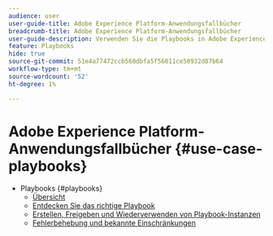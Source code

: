 ```yaml
---
audience: user
user-guide-title: Adobe Experience Platform-Anwendungsfallbücher
breadcrumb-title: Adobe Experience Platform-Anwendungsfallbücher
user-guide-description: Verwenden Sie die Playbooks in Adobe Experience Platform, um Assets zu generieren und mit verschiedenen Marketing-Anwendungsfällen zu beginnen.
feature: Playbooks
hide: true
source-git-commit: 51e4a77472ccb560dbfa5f56011ce50932d87b64
workflow-type: tm+mt
source-wordcount: '52'
ht-degree: 1%

---
```



# Adobe Experience Platform-Anwendungsfallbücher {#use-case-playbooks}

* Playbooks {#playbooks}
   * [Übersicht](/help/use-case-playbooks/playbooks/overview.md)
   * [Entdecken Sie das richtige Playbook](/help/use-case-playbooks/playbooks/discover.md)
   * [Erstellen, Freigeben und Wiederverwenden von Playbook-Instanzen](/help/use-case-playbooks/playbooks/create-share-reuse.md)
   * [Fehlerbehebung und bekannte Einschränkungen](/help/use-case-playbooks/playbooks/troubleshooting.md)